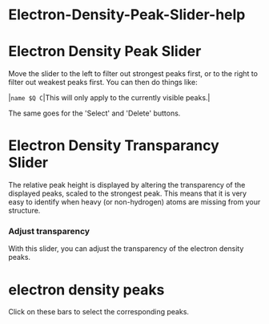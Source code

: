 # Electron-Density-Peak-Slider-help

# Electron Density Peak Slider
Move the slider to the left to filter out strongest peaks first, or to the right to filter out weakest peaks first. You can then do things like:


|`name $Q C`|This will only apply to the currently visible peaks.|


The same goes for the 'Select' and 'Delete' buttons.

# Electron Density Transparancy Slider
The relative peak height is displayed by altering the transparency of the displayed peaks, scaled to the strongest peak. This means that it is very easy to identify when heavy (or non-hydrogen) atoms are missing from your structure.

### Adjust transparency
With this slider, you can adjust the transparency of the electron density peaks.

# electron density peaks
Click on these bars to select the corresponding peaks.
